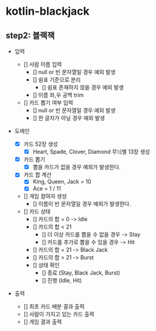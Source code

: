 # kotlin-blackjack

## step2: 블랙잭

- 입력
  - [] 사람 이름 입력
    - [] null or 빈 문자열일 경우 예외 발생
    - [] 쉼표 기준으로 분리
      - [] 쉼표 존재하지 않을 경우 예외 발생
    - [] 이름 좌,우 공백 trim
  - [] 카드 뽑기 여부 입력
    - [] null or 빈 문자열일 경우 예외 발생
    - [] 한 글자가 아닐 경우 예외 발생
- 도메인
  - [x] 카드 52장 생성
    - [x] Heart, Spade, Clover, Diamond 무늬별 13장 생성
  - [x] 카드 뽑기
    - [x] 뽑을 카드가 없을 경우 예외가 발생한다.
  - [x] 카드 합 계산
    - [x] King, Queen, Jack = 10
    - [x] Ace = 1 / 11
  - [] 게임 참여자 생성
    - [] 이름이 빈 문자열일 경우 예외가 발생한다.
  - [] 카드 상태
    - [] 카드의 합 = 0 -> Idle 
    - [] 카드의 합 < 21
      - [] 더 이상 카드를 뽑을 수 없을 경우 -> Stay
      - [] 카드를 추가로 뽑을 수 있을 경우 -> Hit
    - [] 카드의 합 = 21 -> Black Jack
    - [] 카드의 합 > 21 -> Burst
    - [] 상태 확인
      - [] 종료 (Stay, Black Jack, Burst)
      - [] 진행 (Idle, Hit)
    
- 출력
  - [] 최초 카드 배분 결과 출력
  - [] 사람이 가지고 있는 카드 출력
  - [] 게임 결과 출력